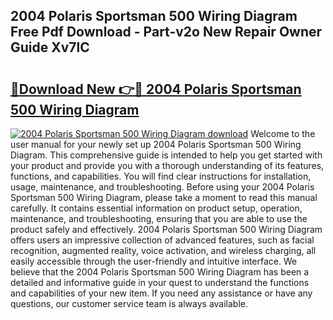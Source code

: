 ## 2004 Polaris Sportsman 500 Wiring Diagram Free Pdf Download - Part-v2o New Repair Owner Guide Xv7lC

# <h2><a href="http://dfufa9z.blite.top/?on=2004+Polaris+Sportsman+500+Wiring+Diagram">🔗Download New 👉🔴 2004 Polaris Sportsman 500 Wiring Diagram</a></h2>

[![2004 Polaris Sportsman 500 Wiring Diagram download](https://i.imgur.com/lujVjoI.png)](http://dfufa9z.blite.top/?on=2004+Polaris+Sportsman+500+Wiring+Diagram)
Welcome to the user manual for your newly set up 2004 Polaris Sportsman 500 Wiring Diagram. This comprehensive guide is intended to help you get started with your product and provide you with a thorough understanding of its features, functions, and capabilities. You will find clear instructions for installation, usage, maintenance, and troubleshooting. Before using your 2004 Polaris Sportsman 500 Wiring Diagram, please take a moment to read this manual carefully. It contains essential information on product setup, operation, maintenance, and troubleshooting, ensuring that you are able to use the product safely and effectively. 2004 Polaris Sportsman 500 Wiring Diagram offers users an impressive collection of advanced features, such as facial recognition, augmented reality, voice activation, and wireless charging, all easily accessible through the user-friendly and intuitive interface. We believe that the 2004 Polaris Sportsman 500 Wiring Diagram has been a detailed and informative guide in your quest to understand the functions and capabilities of your new item. If you need any assistance or have any questions, our customer service team is always available.

